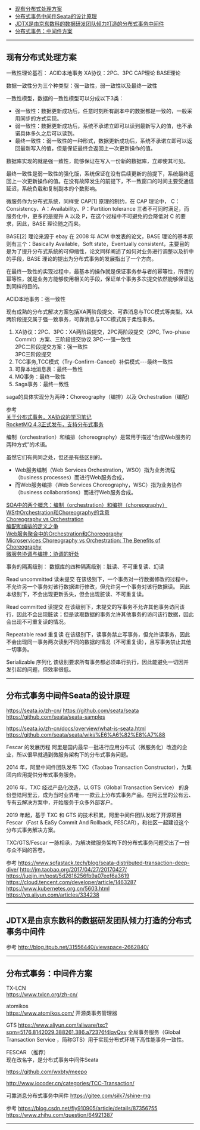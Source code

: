 - [现有分布式处理方案](#现有分布式处理方案)
- [分布式事务中间件Seata的设计原理](#分布式事务中间件Seata的设计原理)
- [JDTX是由京东数科的数据研发团队倾力打造的分布式事务中间件](#JDTX是由京东数科的数据研发团队倾力打造的分布式事务中间件)
- [分布式事务：中间件方案](#分布式事务：中间件方案)



---------------------------------------------------------------------------------------------------------------------
## 现有分布式处理方案

一致性理论基石：
ACID本地事务
XA协议：2PC、3PC
CAP理论
BASE理论




数据一致性分为三个种类型：强一致性，弱一致性以及最终一致性

一致性模型，数据的一致性模型可以分成以下3类：
- 强一致性：数据更新成功后，任意时刻所有副本中的数据都是一致的，一般采用同步的方式实现。
- 弱一致性：数据更新成功后，系统不承诺立即可以读到最新写入的值，也不承诺具体多久之后可以读到。
- 最终一致性：弱一致性的一种形式，数据更新成功后，系统不承诺立即可以返回最新写入的值，但是保证最终会返回上一次更新操作的值。


数据库实现的就是强一致性，能够保证在写入一份新的数据库，立即使其可见。

最终一致性是弱一致性的强化版，系统保证在没有后续更新的前提下，系统最终返回上一次更新操作的值。在没有故障发生的前提下，不一致窗口的时间主要受通信延迟，系统负载和复制副本的个数影响。

微服务作为分布式系统，同样受 CAP[1] 原理的制约，在 CAP 理论中， C：Consistency、A：Availability、P：Partition tolerance 三者不可同时满足，而服务化中，更多的是提升 A 以及 P，在这个过程中不可避免的会降低对 C 的要求，因此，BASE 理论随之而来。

BASE[2] 理论来源于 ebay 在 2008 年 ACM 中发表的论文，BASE 理论的基本原则有三个：Basically Available，Soft state，Eventually consistent，主要目的是为了提升分布式系统的可伸缩性，论文同样阐述了如何对业务进行调整以及折中的手段，BASE 理论的提出为分布式事务的发展指出了一个方向。

在最终一致性的实现过程中，最基本的操作就是保证事务参与者的幂等性，所谓的幂等性，就是业务方能够使用相关的手段，保证单个事务多次提交依然能够保证达到同样的目的。



ACID本地事务：强一致性

现有成熟的分布式解决方案包括XA两阶段提交、可靠消息与TCC模式等类型。XA两阶段提交属于强一致事务，可靠消息与TCC模式属于柔性事务。
1. XA协议：2PC、3PC：XA两阶段提交，2PC两阶段提交（2PC, Two-phase Commit）方案、三阶段提交协议 3PC---强一致性  
    2PC二阶段提交方案：强一致性  
    3PC三阶段提交  
2. TCC事务,TCC模式（Try-Confirm-Cancel）补偿模式---最终一致性
3. 可靠本地消息表：最终一致性
4. MQ事务：最终一致性
5. Saga事务：最终一致性



saga的具体实现分为两种：Choreography（编排）以及 Orchestration（编配）




参考  
[关于分布式事务，XA协议的学习笔记](https://www.cnblogs.com/monkeyblog/p/10449363.html)  
[RocketMQ 4.3正式发布，支持分布式事务](https://mp.weixin.qq.com/s?__biz=MzI4MTY5NTk4Ng==&mid=2247488985&amp;idx=1&amp;sn=cafd8ce4b47bf098c7e87846318eff4d&source=41#wechat_redirect)  




编制（orchestration）和编排（choreography）是常用于描述“合成Web服务的两种方式”的术语。  

虽然它们有共同之处，但还是有些区别的。
- Web服务编制（Web Services Orchestration，WSO）指为业务流程（business processes）而进行Web服务合成，
- 而Web服务编排（Web Services Choreography，WSC）指为业务协作（business collaborations）而进行Web服务合成。



[SOA中的两个概念：编制（orchestration）和编排（choreography）](https://blog.csdn.net/villasy/article/details/83839126)  
[WS中Orchestration和Choreography的含意](https://www.cnblogs.com/yuquanlaobo/archive/2007/01/07/613957.html)  
[Choreography vs Orchestration](https://medium.com/ingeniouslysimple/choreography-vs-orchestration-a6f21cfaccae)  
[编配和编排的定义之争](https://www.infoq.cn/article/2008/09/orchestration)  
[Web服务聚合中的Orchestration和Choreography](http://blog.sciencenet.cn/home.php?mod=space&uid=298436&do=blog&id=278887)  
[Microservices Choreography vs Orchestration: The Benefits of Choreography](https://solace.com/blog/microservices-choreography-vs-orchestration/)  
[微服务协调与编排：协调的好处](https://skyao.io/post/202004-microservices-choreography-vs-orchestration/)  





事务的隔离级别：
数据库的四种隔离级别：脏读、不可重复读、幻读

Read uncommitted 读未提交
在该级别下，一个事务对一行数据修改的过程中，不允许另一个事务对该行数据进行修改，但允许另一个事务对该行数据读。
因此本级别下，不会出现更新丢失，但会出现脏读、不可重复读。

Read committed 读提交
在该级别下，未提交的写事务不允许其他事务访问该行，因此不会出现脏读；但是读取数据的事务允许其他事务的访问该行数据，因此会出现不可重复读的情况。

Repeatable read 重复读
在该级别下，读事务禁止写事务，但允许读事务，因此不会出现同一事务两次读到不同的数据的情况（不可重复读），且写事务禁止其他一切事务。

Serializable 序列化
该级别要求所有事务都必须串行执行，因此能避免一切因并发引起的问题，但效率很低。








---------------------------------------------------------------------------------------------------------------------

## 分布式事务中间件Seata的设计原理

https://seata.io/zh-cn/
https://github.com/seata/seata
https://github.com/seata/seata-samples



https://seata.io/zh-cn/docs/overview/what-is-seata.html
https://github.com/seata/seata/wiki/%E6%A6%82%E8%A7%88


Fescar 的发展历程
阿里是国内最早一批进行应用分布式（微服务化）改造的企业，所以很早就遇到微服务架构下的分布式事务问题。

2014 年，阿里中间件团队发布 TXC（Taobao Transaction Constructor），为集团内应用提供分布式事务服务。

2016 年，TXC 经过产品化改造，以 GTS（Global Transaction Service） 的身份登陆阿里云，成为当时业界唯一一款云上分布式事务产品，在阿云里的公有云、专有云解决方案中，开始服务于众多外部客户。

2019 年起，基于 TXC 和 GTS 的技术积累，阿里中间件团队发起了开源项目 Fescar（Fast & EaSy Commit And Rollback, FESCAR），和社区一起建设这个分布式事务解决方案。

TXC/GTS/Fescar 一脉相承，为解决微服务架构下的分布式事务问题交出了一份与众不同的答卷。





参考
https://www.sofastack.tech/blog/seata-distributed-transaction-deep-dive/
http://jm.taobao.org/2017/04/27/20170427/
https://juejin.im/post/5d2616256fb9a07eef6a3619
https://cloud.tencent.com/developer/article/1463287
https://www.kubernetes.org.cn/5603.html
https://yq.aliyun.com/articles/334238



---------------------------------------------------------------------------------------------------------------------

## JDTX是由京东数科的数据研发团队倾力打造的分布式事务中间件

参考
http://blog.itpub.net/31556440/viewspace-2662840/





---------------------------------------------------------------------------------------------------------------------
## 分布式事务：中间件方案


TX-LCN   
https://www.txlcn.org/zh-cn/


atomikos  
https://www.atomikos.com/
开源类事务管理器


GTS 
https://www.aliyun.com/aliware/txc?spm=5176.8142029.388261.386.a72376f4lqvQxv
全局事务服务（Global Transaction Service ，简称GTS）用于实现分布式环境下高性能事务一致性。


FESCAR （推荐）   
现在改名字，是分布式事务中间件Seata



https://github.com/wxbty/meepo


http://www.iocoder.cn/categories/TCC-Transaction/


可靠消息分布式事务中间件
https://gitee.com/silk7/shine-mq




参考
https://blog.csdn.net/fly910905/article/details/87356755
https://www.zhihu.com/question/64921387









---------------------------------------------------------------------------------------------------------------------





